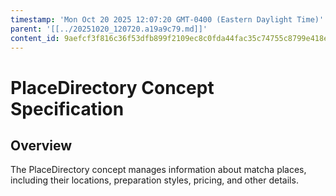 ```yaml
---
timestamp: 'Mon Oct 20 2025 12:07:20 GMT-0400 (Eastern Daylight Time)'
parent: '[[../20251020_120720.a19a9c79.md]]'
content_id: 9aefcf3f816c36f53dfb899f2109ec8c0fda44fac35c74755c8799e418ec181c
---
```


# PlaceDirectory Concept Specification

## Overview

The PlaceDirectory concept manages information about matcha places, including their locations, preparation styles, pricing, and other details.
